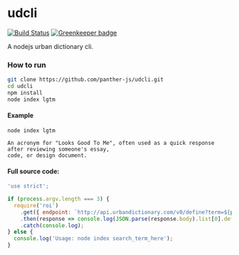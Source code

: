 # udcli 

[![Build Status](https://travis-ci.org/panther-js/udcli.svg?branch=master)](https://travis-ci.org/panther-js/udcli)
[![Greenkeeper badge](https://badges.greenkeeper.io/panther-js/udcli.svg)](https://greenkeeper.io/)

A nodejs urban dictionary cli.

### How to run

```bash
git clone https://github.com/panther-js/udcli.git
cd udcli
npm install
node index lgtm
```

#### Example

    node index lgtm
    
    An acronym for "Looks Good To Me", often used as a quick response after reviewing someone's essay, 
    code, or design document.

#### Full source code:

```js
'use strict';

if (process.argv.length === 3) {
  require('roi')
    .get({ endpoint: `http://api.urbandictionary.com/v0/define?term=${process.argv[2]}` })
    .then(response => console.log(JSON.parse(response.body).list[0].definition))
    .catch(console.log);
} else {
  console.log('Usage: node index search_term_here');
}
```
